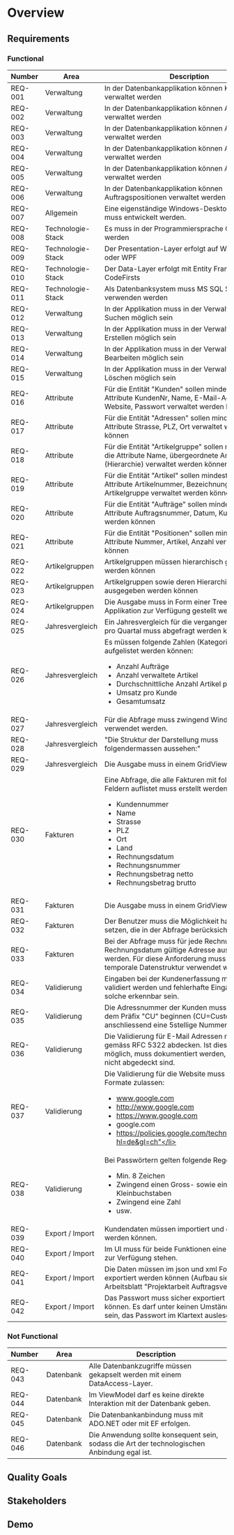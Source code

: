 # Overview

## Requirements
### Functional
Number | Area | Description
:----------- | ------------- | ------------
REQ-001 | Verwaltung | In der Datenbankapplikation können Kunden verwaltet werden
REQ-002 | Verwaltung | In der Datenbankapplikation können Adressen verwaltet werden
REQ-003 | Verwaltung | In der Datenbankapplikation können Artikel verwaltet werden
REQ-004 | Verwaltung | In der Datenbankapplikation können Artikelgruppen verwaltet werden
REQ-005 | Verwaltung | In der Datenbankapplikation können Aufträge verwaltet werden
REQ-006 | Verwaltung | In der Datenbankapplikation können Auftragspositionen verwaltet werden
REQ-007 | Allgemein | Eine eigenständige Windows-Desktop-Applikation muss entwickelt werden.
REQ-008 | Technologie-Stack | Es muss in der Programmiersprache C# entwickelt werden
REQ-009 | Technologie-Stack | Der Presentation-Layer erfolgt auf Windows Forms oder WPF
REQ-010 | Technologie-Stack | Der Data-Layer erfolgt mit Entity Framework und CodeFirsts
REQ-011 | Technologie-Stack | Als Datenbanksystem muss MS SQL Server verwenden werden
REQ-012 | Verwaltung | In der Applikation muss in der Verwaltung das Suchen möglich sein
REQ-013 | Verwaltung | In der Applikation muss in der Verwaltung das Erstellen möglich sein
REQ-014 | Verwaltung | In der Applikation muss in der Verwaltung das Bearbeiten möglich sein
REQ-015 | Verwaltung | In der Applikation muss in der Verwaltung das Löschen möglich sein
REQ-016 | Attribute | Für die Entität "Kunden" sollen mindestens die Attribute KundenNr, Name, E-Mail-Adresse, Website, Passwort verwaltet werden können
REQ-017 | Attribute | Für die Entität "Adressen" sollen mindestens die Attribute Strasse, PLZ, Ort verwaltet werden können
REQ-018 | Attribute | Für die Entität "Artikelgruppe" sollen mindestens die Attribute Name, übergeordnete Artikelgruppe (Hierarchie) verwaltet werden können
REQ-019 | Attribute | Für die Entität "Artikel" sollen mindestens die Attribute Artikelnummer, Bezeichnung, Preis, Artikelgruppe verwaltet werden können
REQ-020 | Attribute | Für die Entität "Aufträge" sollen mindestens die Attribute Auftragsnummer, Datum, Kunde verwaltet werden können
REQ-021 | Attribute | Für die Entität "Positionen" sollen mindestens die Attribute Nummer, Artikel, Anzahl verwaltet werden können
REQ-022 | Artikelgruppen | Artikelgruppen müssen hierarchisch gegliedert werden können
REQ-023 | Artikelgruppen | Artikelgruppen sowie deren Hierarchie müssen ausgegeben werden können
REQ-024 | Artikelgruppen | Die Ausgabe muss in Form einer Treeview in der Applikation zur Verfügung gestellt werden
REQ-025 | Jahresvergleich | Ein Jahresvergleich für die vergangenen 3 Jahre pro Quartal muss abgefragt werden können
REQ-026 | Jahresvergleich | Es müssen folgende Zahlen (Kategorien) aufgelistet werden können:<ul><li>Anzahl Aufträge</li><li>Anzahl verwaltete Artikel</li><li>Durchschnittliche Anzahl Artikel pro Auftrag</li><li>Umsatz pro Kunde</li><li>Gesamtumsatz</li></ul>
REQ-027 | Jahresvergleich | Für die Abfrage muss zwingend Window Functions verwendet werden.
REQ-028 | Jahresvergleich | "Die Struktur der Darstellung muss folgendermassen aussehen:"
REQ-029 | Jahresvergleich | Die Ausgabe muss in einem GridView erfolgen
REQ-030 | Fakturen | Eine Abfrage, die alle Fakturen mit folgenden Feldern auflistet muss erstellt werden:<ul><li>Kundennummer</li><li>Name</li><li>Strasse</li><li>PLZ</li><li>Ort</li><li>Land</li><li>Rechnungsdatum</li><li>Rechnungsnummer</li><li>Rechnungsbetrag netto</li><li>Rechnungsbetrag brutto</li></ul>
REQ-031 | Fakturen | Die Ausgabe muss in einem GridView erfolgen
REQ-032 | Fakturen | Der Benutzer muss die Möglichkeit haben, Filter zu setzen, die in der Abfrage berücksichtigt werden.
REQ-033 | Fakturen | Bei der Abfrage muss für jede Rechnung die am Rechnungsdatum gültige Adresse ausgegeben werden. Für diese Anforderung muss eine temporale Datenstruktur verwendet werden.
REQ-034 | Validierung | Eingaben bei der Kundenerfassung müssen validiert werden und fehlerhafte Eingaben im UI als solche erkennbar sein.
REQ-035 | Validierung | Die Adressnummer der Kunden muss zwingend mit dem Präfix "CU" beginnen (CU=Customer) und anschliessend eine 5stellige Nummer folgen.
REQ-036 | Validierung | Die Validierung für E-Mail Adressen muss alle Fälle gemäss RFC 5322 abdecken. Ist dies nicht möglich, muss dokumentiert werden, welche Fälle nicht abgedeckt sind.
REQ-037 | Validierung | Die Validierung für die Website muss folgende Formate zulassen: <ul><li>www.google.com</li><li>http://www.google.com</li><li>https://www.google.com</li><li>google.com</li><li>https://policies.google.com/technologies/voice?hl=de&gl=ch"</li></ul>
REQ-038 | Validierung | Bei Passwörtern gelten folgende Regeln: <ul><li>Min. 8 Zeichen</li><li>Zwingend einen Gross- sowie einen Kleinbuchstaben</li><li>Zwingend eine Zahl</li><li>usw.</li></ul>
REQ-039 | Export / Import | Kundendaten müssen importiert und exportiert werden können.
REQ-040 | Export / Import | Im UI muss für beide Funktionen eine Schaltfläche zur Verfügung stehen.
REQ-041 | Export / Import | Die Daten müssen im json und xml Format exportiert werden können (Aufbau siehe Arbeitsblatt "Projektarbeit Auftragsverwaltung").
REQ-042 | Export / Import | Das Passwort muss sicher exportiert werden können. Es darf unter keinen Umständen möglich sein, das Passwort im Klartext auslesen zu können.

### Not Functional
Number | Area | Description
:----------- | ------------- | ------------
REQ-043 | Datenbank | Alle Datenbankzugriffe müssen gekapselt werden mit einem DataAccess-Layer.
REQ-044 | Datenbank | Im ViewModel darf es keine direkte Interaktion mit der Datenbank geben.
REQ-045 | Datenbank | Die Datenbankanbindung muss mit ADO.NET oder mit EF erfolgen.
REQ-046 | Datenbank | Die Anwendung sollte konsequent sein, sodass die Art der technologischen Anbindung egal ist.


## Quality Goals

## Stakeholders

## Demo